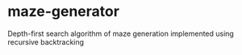 # maze-generator
Depth-first search algorithm of maze generation implemented using recursive backtracking
